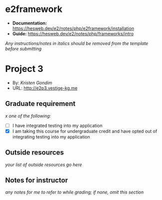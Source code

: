 # e2framework

+ __Documentation:__ <https://hesweb.dev/e2/notes/php/e2framework/installation>
+ __Guide:__ <https://hesweb.dev/e2/notes/php/frameworks/intro>

*Any instructions/notes in italics should be removed from the template before submitting* 

# Project 3
+ By: *Kristen Gondim*
+ URL: <http://e2p3.vestige-kg.me>

## Graduate requirement
*x one of the following:*
+ [ ] I have integrated testing into my application
+ [X] I am taking this course for undergraduate credit and have opted out of integrating testing into my application

## Outside resources
*your list of outside resources go here*

## Notes for instructor
*any notes for me to refer to while grading; if none, omit this section*